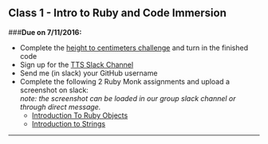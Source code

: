 ## Class 1 - Intro to Ruby and Code Immersion

###**Due on 7/11/2016:**

- Complete the [height to centimeters challenge](https://github.com/tts-code-immersion-clt-pt-summer-2016/class_notes/blob/master/height_to_centimeters_challenge.md) and turn in the finished code
- Sign up for the [TTS Slack Channel](http://ttsclt.slack.com) 
- Send me (in slack) your GitHub username
- Complete the following 2 Ruby Monk assignments and upload a screenshot on slack:<br>*note: the screenshot can be loaded in our group slack channel or through direct message.*
	- [Introduction To Ruby Objects](https://rubymonk.com/learning/books/1-ruby-primer/chapters/6-objects/lessons/35-introduction-to-objects) 
	- [Introduction to Strings](https://rubymonk.com/learning/books/1-ruby-primer/chapters/5-strings/lessons/7-string-introduction)
	
- - - -